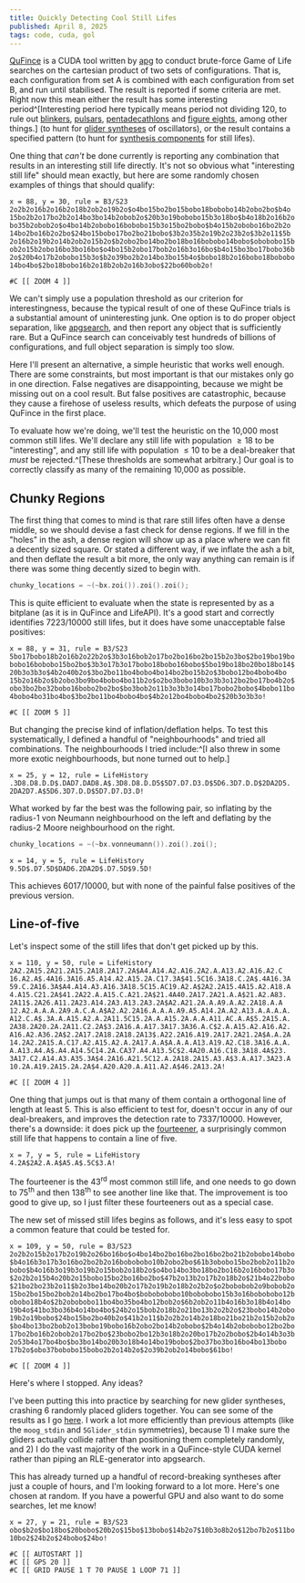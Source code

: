 ```yaml
---
title: Quickly Detecting Cool Still Lifes 
published: April 8, 2025
tags: code, cuda, gol
---
```


<script defer src="/life/lv-plugin.js"></script>

[QuFince] is a CUDA tool written by [apg] to conduct brute-force Game
of Life searches on the cartesian product of two sets of
configurations. That is, each configuration from set A is combined
with each configuration from set B, and run until stabilised. The
result is reported if some criteria are met. Right now this mean
either the result has some interesting period^[Interesting period here
typically means period not dividing 120, to rule out [blinkers],
[pulsars], [pentadecathlons] and [figure eights], among other things.]
(to hunt for [glider syntheses] of oscillators), or the result
contains a specified pattern (to hunt for [synthesis components] for
still lifes).

[QuFince]: https://conwaylife.com/forums/viewtopic.php?f=9&t=5997
[apg]: https://cp4space.hatsya.com/
[synthesis components]: https://conwaylife.com/wiki/Synthesis_component
[blinkers]: https://conwaylife.com/wiki/Blinker
[pulsars]: https://conwaylife.com/wiki/Pulsar
[pentadecathlons]: https://conwaylife.com/wiki/Pentadecathlon 
[figure eights]: https://conwaylife.com/wiki/Figure_eight
[glider syntheses]: https://conwaylife.com/wiki/Glider_synthesis

One thing that *can't* be done currently is reporting any combination
that results in an interesting still life directly. It's not so
obvious what "interesting still life" should mean exactly, but here
are some randomly chosen examples of things that should qualify:

```lifeviewer
x = 88, y = 30, rule = B3/S23
2o2b2o16b2o16b2o18b2ob2o19b2o$o4bo15bo2bo15bobo18bobobo14b2obo2bo$b4o
15bo2b2o17bo2b2o14bo3bo14b2obob2o$20b3o19bobobo15b3o18bo$b4o18b2o16b2o
bo35b2obob2o$o4bo14b2obobo16bobobo15b3o15bo2bobo$b4o15b2obobo16bo2b2o
14bo2bo16b2o2bo$24bo15bobo17bo2bo21bobo$3b2o35b2o19b2o23b2o$3b2o11$5b
2o16b2o19b2o14b2ob2o15b2o$b2obo2bo14bo2bo18bo16bobobo14bobo$obobobo15b
ob2o15b2obo16bo3bo16bo$o4bo15b2obo17bob2o16b3o16bo$b4o15bo3bo17bobo36b
2o$20b4o17b2obobo15b3o$b2o39bo2b2o14bo3bo15b4o$bobo18b2o16bobo18bobobo
14bo4bo$2bo18bobo16b2o18b2ob2o16b3obo$22bo60bob2o!

#C [[ ZOOM 4 ]]
```

We can't simply use a population threshold as our criterion for
interestingness, because the typical result of one of these QuFince
trials is a substantial amount of uninteresting junk. One option is to
do proper object separation, like [apgsearch], and then report any
object that is sufficiently rare. But a QuFince search can conceivably
test hundreds of billions of configurations, and full object
separation is simply too slow.

[apgsearch]: https://gitlab.com/apgoucher/apgmera

Here I'll present an alternative, a simple heuristic that works well
enough. <!--more--> There are some constraints, but most important is
that our mistakes only go in one direction. False negatives are
disappointing, because we might be missing out on a cool result. But
false positives are catastrophic, because they cause a firehose of
useless results, which defeats the purpose of using QuFince in the
first place.

To evaluate how we're doing, we'll test the heuristic on the 10,000
most common still lifes. We'll declare any still life with population
$\geq 18$ to be "interesting", and any still life with population
$\leq 10$ to be a deal-breaker that *must* be rejected.^[These
thresholds are somewhat arbitrary.] Our goal is to correctly classify
as many of the remaining 10,000 as possible.


## Chunky Regions

The first thing that comes to mind is that rare still lifes often have
a dense middle, so we should devise a fast check for dense regions. If
we fill in the "holes" in the ash, a dense region will show up as a
place where we can fit a decently sized square. Or stated a different
way, if we inflate the ash a bit, and then deflate the result a bit
more, the only way anything can remain is if there was some thing
decently sized to begin with.

```cpp
chunky_locations = ~(~bx.zoi()).zoi().zoi();
```

This is quite efficient to evaluate when the state is represented by
as a bitplane (as it is in QuFince and LifeAPI). It's a good start and
correctly identifies 7223/10000 still lifes, but it does have some
unacceptable false positives:

```lifeviewer
x = 88, y = 31, rule = B3/S23
5bo17bobo18b2o16b2o22b2o$3b3o16bob2o17bo2bo16bo2bo15b2o3bo$2bo19bo19bo
bobo16bobobo15bo2bo$3b3o17b3o17bobo18bobo16bobo$5bo19bo18bo20bo18bo14$
20b3o3b3o$4b2o40b2o$3bo2bo11bo4bobo4bo14bo2bo15b2o$3bobo12bo4bobo4bo
15b2o16b2o$b2obo3bo9bo4bobo4bo11b2o$o2bo3bobo10b3o3b3o12bo2bo17bo4b2o$
obo3bo2bo32bobo16bobo2bo2bo$bo3bob2o11b3o3b3o14bo17bobo2bobo$4bobo11bo
4bobo4bo31bo4bo$3bo2bo11bo4bobo4bo$4b2o12bo4bobo4bo2$20b3o3b3o!

#C [[ ZOOM 5 ]]
```

But changing the precise kind of inflation/deflation helps. To test
this systematically, I defined a handful of "neighbourhoods" and tried
all combinations. The neighbourhoods I tried include:^[I also threw in
some more exotic neighbourhoods, but none turned out to help.]

```lifeviewer
x = 25, y = 12, rule = LifeHistory
.3D8.D8.D.D$.DAD7.DAD8.A$.3D8.D8.D.D5$5D7.D7.D3.D$5D6.3D7.D.D$2DA2D5.
2DA2D7.A$5D6.3D7.D.D$5D7.D7.D3.D!
```

What worked by far the best was the following pair, so inflating by
the radius-1 von Neumann neighbourhood on the left and deflating by
the radius-2 Moore neighbourhood on the right.

```cpp
chunky_locations = ~(~bx.vonneumann()).zoi().zoi();
```

```lifeviewer
x = 14, y = 5, rule = LifeHistory
9.5D$.D7.5D$DAD6.2DA2D$.D7.5D$9.5D!
```

This achieves 6017/10000, but with none of the painful false
positives of the previous version.


## Line-of-five

Let's inspect some of the still lifes that don't get picked up by
this.

```lifeviewer
x = 110, y = 50, rule = LifeHistory
2A2.2A15.2A21.2A15.2A18.2A17.2A$A4.A14.A2.A16.2A2.A.A13.A2.A16.A2.C
16.A2.A$.4A16.3A16.A5.A14.A2.A15.2A.C17.3A$41.5C16.3A18.C.2A$.4A16.3A
59.C.2A16.3A$A4.A14.A3.A16.3A18.5C15.AC19.A2.A$2A2.2A15.4A15.A2.A18.A
4.A15.C21.2A$41.2A22.A.A15.C.A21.2A$21.4A40.2A17.2A21.A.A$21.A2.A83.
2A11$.2A26.A11.2A23.A14.2A3.A13.2A3.2A$A2.A21.2A.A.A9.A.A2.2A18.A.A
12.A2.A.A.A.2A9.A.C.A.A$A2.A2.2A16.A.A.A.A9.A5.A14.2A.A2.A13.A.A.A.A.
A12.C.A$.3A.A.A15.A2.A.2A11.5C15.2A.A.A15.2A.A.A.A11.AC.A.A$5.2A15.A.
2A38.2A20.2A.2A11.C2.2A$3.2A16.A.A17.3A17.3A36.A.C$2.A.A15.A2.A16.A2.
A16.A2.A36.2A$2.2A17.2A18.2A18.2A13$.A22.2A16.A19.2A17.2A21.2A$A.A.2A
14.2A2.2A15.A.C17.A2.A15.A2.A.2A17.A.A$A.A.A.A13.A19.A2.C18.3A16.A.A.
A.A13.A4.A$.A4.A14.5C14.2A.CA37.A4.A13.5C$2.4A20.A16.C18.3A18.4A$23.
3A17.C2.A14.A3.A35.3A$4.2A16.A21.5C12.A.2A18.2A15.A3.A$3.A.A17.3A23.A
10.2A.A19.2A15.2A.2A$4.A20.A20.A.A11.A2.A$46.2A13.2A!

#C [[ ZOOM 4 ]]
```

One thing that jumps out is that many of them contain a orthogonal
line of length at least 5. This is also efficient to test for, doesn't
occur in any of our deal-breakers, and improves the detection rate to
7337/10000. However, there's a downside: it does pick up the
[fourteener], a surprisingly common still life that happens to contain
a line of five.

```lifeviewer
x = 7, y = 5, rule = LifeHistory
4.2A$2A2.A.A$A5.A$.5C$3.A!
```

The fourteener is the 43<sup>rd</sup> most common still life, and one
needs to go down to 75<sup>th</sup> and then 138<sup>th</sup> to see
another line like that. The improvement is too good to give up, so I
just filter these fourteeners out as a special case.

[fourteener]: https://conwaylife.com/wiki/Fourteener

The new set of missed still lifes begins as follows, and it's less
easy to spot a common feature that could be tested for.

```lifeviewer
x = 109, y = 50, rule = B3/S23
2o2b2o15b2o17b2o19b2o26bo16bo$o4bo14bo2bo16bo2bo16bo2bo21b2obobo14bobo
$b4o16b3o17b3o16bo2bo2b2o16bobobobo10b2obo2bo$61b3obobo15bo2bob2o11b2o
bobo$b4o16b3o19b3o19b2o15bob2o18b2o$o4bo14bo3bo18bo2bo16b2o16bobo17b3o
$2o2b2o15b4o20b2o15bobo15bo2bo16bo2bo$47b2o13b2o17b2o18b2o$21b4o22bobo
$21bo2bo23b2o11$b2o3bo14bo20b2o17b2o19b2o18b2o2b2o$o2bobobob2o9bobob2o
15bo2bo15bo2bob2o14bo2bo17bo4bo$bobobobobo10bobobobo15b3o16bobobobo12b
obobo18b4o$2b2obobobo11bo4bo35bo4bo12bob2o$6b2ob2o11b4o16b3o18b4o14bo
19b4o$41bo3bo36b4o14bo4bo$24b2o15bob2o18b2o21bo13b2o2b2o$23bobo14b2obo
19b2o19bobo$24bo15bo2bo40b2o$41b2o11$b2o2b2o14b2o18bo21bo21b2o15b2ob2o
$bo4bo13bo2bob2o13bobo19bobo16b2obo2bo14b2obobo$2b4o14b2obobobo12bo2bo
17bo2bo16b2obob2o17bo2bo$23bobo2bo12b3o18b2o20bo17b2o2bobo$2b4o14b3o3b
2o53b4o17bo4bo$bo3bo14bo20b3o18b4o14bo19bobo$2bo37bo3bo16bo4bo13bobo
17b2o$obo37bobobo15bobo2b2o14b2o$2o39b2ob2o14bobo$61bo!

#C [[ ZOOM 4 ]]
```

Here's where I stopped. Any ideas?

I've been putting this into practice by searching for new glider
syntheses, crashing 6 randomly placed gliders together. You can see
some of the results as I go [here]. I work a lot more efficiently than
previous attempts (like the `moog_stdin` and `5Glider_stdin`
symmetries), because 1) I make sure the gliders actually collide
rather than positioning them completely randomly, and 2) I do the vast
majority of the work in a QuFince-style CUDA kernel rather than piping
an RLE-generator into apgsearch. 

[here]: https://catagolue.hatsya.com/census/b3s23/mvr_qufince_stdin

This has already turned up a handful of record-breaking syntheses
after just a couple of hours, and I'm looking forward to a lot more.
Here's one chosen at random. If you have a powerful GPU and also want
to do some searches, let me know!

```lifeviewer
x = 27, y = 21, rule = B3/S23
obo$b2o$bo18bo$20bobo$20b2o$15bo$13bobo$14b2o7$10b3o8b2o$12bo7b2o$11bo
10bo2$24b2o$24bobo$24bo!

#C [[ AUTOSTART ]]
#C [[ GPS 20 ]]
#C [[ GRID PAUSE 1 T 70 PAUSE 1 LOOP 71 ]]
```
